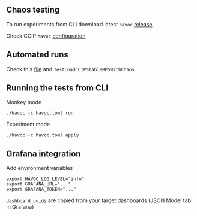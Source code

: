 ## Chaos testing
To run experiments from CLI download latest `havoc` [release](https://github.com/smartcontractkit/havoc/releases/tag/v0.2.4)

Check CCIP `havoc` [configuration](./havoc.toml)

## Automated runs
Check this [file](../load/ccip_test.go) and `TestLoadCCIPStableRPSWithChaos`

## Running the tests from CLI
Monkey mode
```
./havoc -c havoc.toml run
```

Experiment mode
```
./havoc -c havoc.toml apply
```

## Grafana integration
Add environment variables
```
export HAVOC_LOG_LEVEL="info"
export GRAFANA_URL="..."
export GRAFANA_TOKEN="..."
```
`dashboard_uuids` are copied from your target dashboards (JSON Model tab in Grafana)
